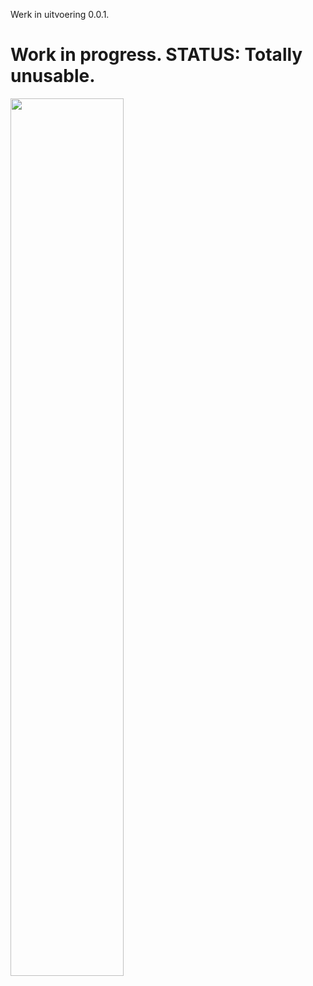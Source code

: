 Werk in uitvoering 0.0.1.

# Work in progress. STATUS: Totally unusable. 

<img src="https://github.com/pappavis/deurbel/blob/master/deurbel/plaatjes/schema1.jpg?raw=true" width="60%" height="60%">
